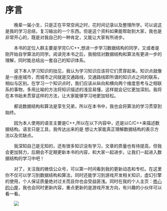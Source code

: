 # 序言



&emsp;&emsp;晚辈一届小生，只是正在平常空闲之时，花时间记录以及整理所学。可以说这是我的学习总结，复习输出的一个东西。但是这个资料如果能帮助到大家，我也是非常开心的，既是对我自己的一种肯定，又能让大家有所进步。

&emsp;&emsp;本书的定位人群主要是学完C/C++,想进一步学习数据结构的同学，又或者是刚开始自学算法的同学。阅读完本书之后，我相信对数据结构和算法有更进一步的理解，同时能总结出一套自己的知识体系。

&emsp;&emsp;说下本人学习知识的拙见，我认为学习知识应该将它们贯穿起来。知识点就像是一座座城市，而城市之间就是交通路线，交通路线即所谓的知识点之间的联系，相似与区别。在学习一个知识点时，我们应该从纵向和横向两个维度思考与之相联系的事物，多用比喻的方法将知识描述的浅显易懂，这样就会记忆更加深刻。我将在本书始末贯穿这样的方法，让大家能够学习地更加轻松。

&emsp;&emsp;都说数据结构和算法是孪生兄弟，所以在本书中，我也会将算法的学习贯穿到始终。

&emsp;&emsp;因为本人使用的语言主要是C++,所以在以下内容中，还是以C/C++来描述数据结构。语言只是工具，我传达出来的是 想让大家能真正理解数据结构的表示方法以及优缺点。

&emsp;&emsp;我深知自己是无知的，还有很多知识没有学习，文章的质量也有待提高，但我会更加努力，后期会不定期更新本书的内容，和大家一起进步。让我们一起进入数据结构的学习中吧！

&emsp;&emsp;对了，关注我的微信公众号，可以第一时间看到我的更新动态和专栏。在这里你不仅可以学习到数据结构和算法，同时还能学习到游戏开发相关知识，虚幻引擎的使用，个人保证质量绝对过关而且你也会受益匪浅。同时在我的个人主页：[修心的小屋](https://xiuxin-666.github.io/)，我也会同时更新内容，重点更新的是游戏开发方向，有兴趣的小伙伴可以看一看。

&emsp;&emsp;![](https://xiuxin-1304803037.cos.ap-shanghai.myqcloud.com/公众号图片.png)

